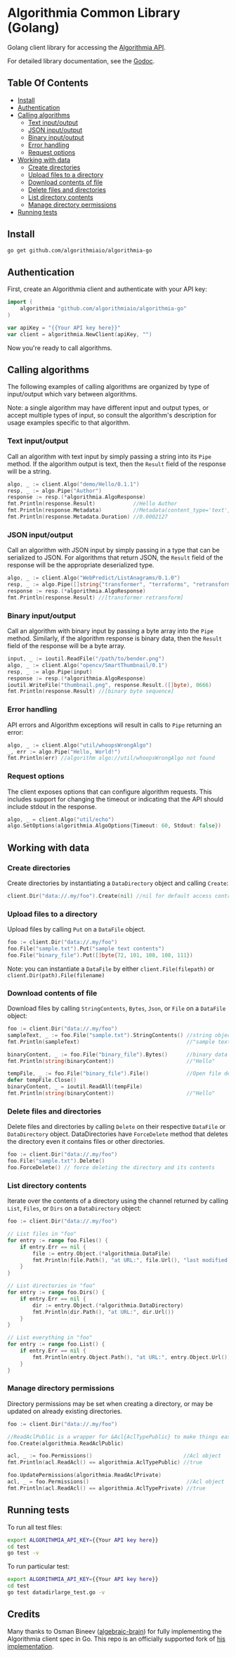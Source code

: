 Algorithmia Common Library (Golang)
===================================

Golang client library for accessing the [Algorithmia API](http://docs.algorithmia.com/#api-specification).

For detailed library documentation, see the [Godoc](https://godoc.org/github.com/algorithmiaio/algorithmia-go).

## Table Of Contents
  * [Install](#install)
  * [Authentication](#authentication)
  * [Calling algorithms](#calling-algorithms)
    * [Text input/output](#text-inputoutput)
    * [JSON input/output](#json-inputoutput)
    * [Binary input/output](#binary-inputoutput)
    * [Error handling](#error-handling)
    * [Request options](#request-options)
  * [Working with data](#working-with-data)
    * [Create directories](#create-directories)
    * [Upload files to a directory](#upload-files-to-a-directory)
    * [Download contents of file](#download-contents-of-file)
    * [Delete files and directories](#delete-files-and-directories)
    * [List directory contents](#list-directory-contents)
    * [Manage directory permissions](#manage-directory-permissions)
  * [Running tests](#running-tests)

## Install

```bash
go get github.com/algorithmiaio/algorithmia-go
```


## Authentication

First, create an Algorithmia client and authenticate with your API key:

```Go
import (
	algorithmia "github.com/algorithmiaio/algorithmia-go"
)

var apiKey = "{{Your API key here}}"
var client = algorithmia.NewClient(apiKey, "")
```

Now you're ready to call algorithms.

## Calling algorithms

The following examples of calling algorithms are organized by type of input/output which vary between algorithms.

Note: a single algorithm may have different input and output types, or accept multiple types of input,
so consult the algorithm's description for usage examples specific to that algorithm.

### Text input/output

Call an algorithm with text input by simply passing a string into its `Pipe` method.
If the algorithm output is text, then the `Result` field of the response will be a string.

```Go
algo, _ := client.Algo("demo/Hello/0.1.1")
resp, _ := algo.Pipe("Author")
response := resp.(*algorithmia.AlgoResponse)
fmt.Println(response.Result)            //Hello Author
fmt.Println(response.Metadata)          //Metadata(content_type='text',duration=0.0002127)
fmt.Println(response.Metadata.Duration) //0.0002127
```

### JSON input/output

Call an algorithm with JSON input by simply passing in a type that can be serialized to JSON.
For algorithms that return JSON, the `Result` field of the response will be the appropriate
deserialized type.

```Go
algo, _ := client.Algo("WebPredict/ListAnagrams/0.1.0")
resp, _ := algo.Pipe([]string{"transformer", "terraforms", "retransform"})
response := resp.(*algorithmia.AlgoResponse)
fmt.Println(response.Result) //[transformer retransform]
```

### Binary input/output

Call an algorithm with binary input by passing a byte array into the `Pipe` method.
Similarly, if the algorithm response is binary data, then the `Result` field of the response
will be a byte array.

```Go
input, _ := ioutil.ReadFile("/path/to/bender.png")
algo, _ := client.Algo("opencv/SmartThumbnail/0.1")
resp, _ := algo.Pipe(input)
response := resp.(*algorithmia.AlgoResponse)
ioutil.WriteFile("thumbnail.png", response.Result.([]byte), 0666)
fmt.Println(response.Result) //[binary byte sequence]
```

### Error handling

API errors and Algorithm exceptions will result in calls to `Pipe` returning an error:

```Go
algo, _ := client.Algo("util/whoopsWrongAlgo")
_, err := algo.Pipe("Hello, World!")
fmt.Println(err) //algorithm algo://util/whoopsWrongAlgo not found
```

### Request options

The client exposes options that can configure algorithm requests.
This includes support for changing the timeout or indicating that the API should include stdout in the response.

```Go
algo, _ = client.Algo("util/echo")
algo.SetOptions(algorithmia.AlgoOptions{Timeout: 60, Stdout: false})
```

## Working with data

### Create directories
Create directories by instantiating a `DataDirectory` object and calling `Create`:

```Go
client.Dir("data://.my/foo").Create(nil) //nil for default access control (private)
```

### Upload files to a directory

Upload files by calling `Put` on a `DataFile` object.

```Go
foo := client.Dir("data://.my/foo")
foo.File("sample.txt").Put("sample text contents")
foo.File("binary_file").Put([]byte{72, 101, 108, 108, 111})
```

Note: you can instantiate a `DataFile` by either `client.File(filepath)` or `client.Dir(path).File(filename)`

### Download contents of file

Download files by calling `StringContents`, `Bytes`, `Json`, or `File` on a `DataFile` object:

```Go
foo := client.Dir("data://.my/foo")
sampleText, _ := foo.File("sample.txt").StringContents() //string object
fmt.Println(sampleText)                                  //"sample text contents"

binaryContent, _ := foo.File("binary_file").Bytes()      //binary data
fmt.Println(string(binaryContent))                       //"Hello"

tempFile, _ := foo.File("binary_file").File()            //Open file descriptor for read
defer tempFile.Close()
binaryContent, _ = ioutil.ReadAll(tempFile)
fmt.Println(string(binaryContent))                       //"Hello"
```

### Delete files and directories

Delete files and directories by calling `Delete` on their respective `DataFile` or `DataDirectory` object.
DataDirectories have `ForceDelete` method that deletes the directory even it contains files or other directories.

```Go
foo := client.Dir("data://.my/foo")
foo.File("sample.txt").Delete()
foo.ForceDelete() // force deleting the directory and its contents
```

### List directory contents

Iterate over the contents of a directory using the channel returned by calling `List`, `Files`, or `Dirs`
on a `DataDirectory` object:

```Go
foo := client.Dir("data://.my/foo")

// List files in "foo"
for entry := range foo.Files() {
	if entry.Err == nil {
		file := entry.Object.(*algorithmia.DataFile)
		fmt.Println(file.Path(), "at URL:", file.Url(), "last modified:", file.LastModified())
	}
}

// List directories in "foo"
for entry := range foo.Dirs() {
	if entry.Err == nil {
		dir := entry.Object.(*algorithmia.DataDirectory)
		fmt.Println(dir.Path(), "at URL:", dir.Url())
	}
}

// List everything in "foo"
for entry := range foo.List() {
	if entry.Err == nil {
		fmt.Println(entry.Object.Path(), "at URL:", entry.Object.Url())
	}
}
```

### Manage directory permissions

Directory permissions may be set when creating a directory, or may be updated on already existing directories.

```Go
foo := client.Dir("data://.my/foo")

//ReadAclPublic is a wrapper for &Acl{AclTypePublic} to make things easier
foo.Create(algorithmia.ReadAclPublic)

acl, _ := foo.Permissions()                             //Acl object
fmt.Println(acl.ReadAcl() == algorithmia.AclTypePublic) //true

foo.UpdatePermissions(algorithmia.ReadAclPrivate)
acl, _ = foo.Permissions()                               //Acl object
fmt.Println(acl.ReadAcl() == algorithmia.AclTypePrivate) //true
```

## Running tests

To run all test files:
```bash
export ALGORITHMIA_API_KEY={{Your API key here}}
cd test
go test -v
```

To run particular test:
```bash
export ALGORITHMIA_API_KEY={{Your API key here}}
cd test
go test datadirlarge_test.go -v
```

## Credits

Many thanks to Osman Bineev ([algebraic-brain](https://github.com/algebraic-brain)) for fully implementing the Algorithmia client spec in Go. This repo is an officially supported fork of [his implementation](https://github.com/algebraic-brain/algorithmia-go).
